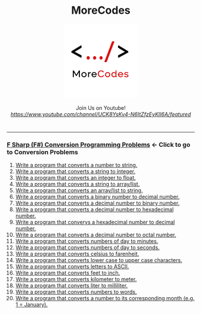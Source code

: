 <h1 align="center">MoreCodes</h1>
<p align="center"> 
  <img src="/morecodescir.png"/>
</p>

<p align="center">
Join Us on Youtube! <br/>
<i><u>https://www.youtube.com/channel/UCK8YsKv4-N6ItZfzEyKlI6A/featured</u></i>
</p>

#

- - - - 
###  [F Sharp (F#) Conversion Programming Problems](../Conversions/) <- Click to go to Conversion Problems

1. <a href="https://github.com/ArjunAranetaCodes/MoreCodes-FSharp/blob/master/Conversions/problem1.fs" target="_blank">Write a program that converts a number to string.</a>
2. <a href="https://github.com/ArjunAranetaCodes/MoreCodes-FSharp/blob/master/Conversions/problem2.fs" target="_blank">Write a program that converts a string to integer.</a>
3. <a href="https://github.com/ArjunAranetaCodes/MoreCodes-FSharp/blob/master/Conversions/problem3.fs" target="_blank">Write a program that converts an integer to float.</a>
4. <a href="https://github.com/ArjunAranetaCodes/MoreCodes-FSharp/blob/master/Conversions/problem4.fs" target="_blank">Write a program that converts a string to array/list.</a>
5. <a href="https://github.com/ArjunAranetaCodes/MoreCodes-FSharp/blob/master/Conversions/problem5.fs" target="_blank">Write a program that converts an array/list to string.</a>
6. <a href="https://github.com/ArjunAranetaCodes/MoreCodes-FSharp/blob/master/Conversions/problem6.fs" target="_blank">Write a program that converts a binary number to decimal number.</a>
7. <a href="https://github.com/ArjunAranetaCodes/MoreCodes-FSharp/blob/master/Conversions/problem7.fs" target="_blank">Write a program that converts a decimal number to binary number.</a>
8. <a href="https://github.com/ArjunAranetaCodes/MoreCodes-FSharp/blob/master/Conversions/problem8.fs" target="_blank">Write a program that converts a decimal number to hexadecimal number.</a>
9. <a href="https://github.com/ArjunAranetaCodes/MoreCodes-FSharp/blob/master/Conversions/problem9.fs" target="_blank">Write a program that converys a hexadecimal number to decimal number.</a>
10. <a href="https://github.com/ArjunAranetaCodes/MoreCodes-FSharp/blob/master/Conversions/problem10.fs" target="_blank">Write a program that converts a decimal number to octal number.</a>
11. <a href="https://github.com/ArjunAranetaCodes/MoreCodes-FSharp/blob/master/Conversions/problem11.fs" target="_blank">Write a program that converts numbers of day to minutes.</a>
12. <a href="https://github.com/ArjunAranetaCodes/MoreCodes-FSharp/blob/master/Conversions/problem12.fs" target="_blank">Write a program that converts numbers of day to seconds.</a>
13. <a href="https://github.com/ArjunAranetaCodes/MoreCodes-FSharp/blob/master/Conversions/problem13.fs" target="_blank">Write a program that converts celsius to farenheit.</a>
14. <a href="https://github.com/ArjunAranetaCodes/MoreCodes-FSharp/blob/master/Conversions/problem14.fs" target="_blank">Write a program that converts lower case to upper case characters.</a>
15. <a href="https://github.com/ArjunAranetaCodes/MoreCodes-FSharp/blob/master/Conversions/problem15.fs" target="_blank">Write a program that converts letters to ASCII.</a>
16. <a href="https://github.com/ArjunAranetaCodes/MoreCodes-FSharp/blob/master/Conversions/problem16.fs" target="_blank">Write a program that converts feet to inch.</a>
17. <a href="https://github.com/ArjunAranetaCodes/MoreCodes-FSharp/blob/master/Conversions/problem17.fs" target="_blank">Write a program that converts kilometer to meter.</a>
18. <a href="https://github.com/ArjunAranetaCodes/MoreCodes-FSharp/blob/master/Conversions/problem18.fs" target="_blank">Write a program that converts liter to milliliter.</a>
19. <a href="https://github.com/ArjunAranetaCodes/MoreCodes-FSharp/blob/master/Conversions/problem19.fs" target="_blank">Write a program that converts numbers to words.</a>
20. <a href="https://github.com/ArjunAranetaCodes/MoreCodes-FSharp/blob/master/Conversions/problem20.fs" target="_blank">Write a program that converts a number to its corresponding month (e.g. 1 = January).</a>

